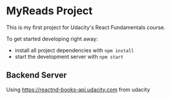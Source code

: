 # MyReads Project

This is my first project for Udacity's React Fundamentals course.

To get started developing right away:

* install all project dependencies with `npm install`
* start the development server with `npm start`

## Backend Server

Using https://reactnd-books-api.udacity.com from udacity

